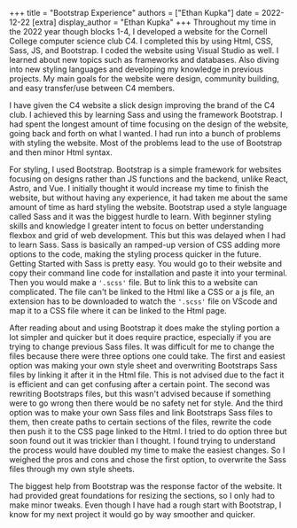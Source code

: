 +++
title = "Bootstrap Experience"
authors = ["Ethan Kupka"]
date = 2022-12-22
[extra]
display_author = "Ethan Kupka"
+++
Throughout my time in the 2022 year though blocks 1-4, I developed a website for the Cornell College computer science club C4. I completed this by using Html, CSS, Sass, JS, and Bootstrap. I coded the website using Visual Studio as well. I learned about new topics such as frameworks and databases. Also diving into new styling languages and developing my knowledge in previous projects. My main goals for the website were design, community building, and easy transfer/use between C4 members.

I have given the C4 website a slick design improving the brand of the C4 club. I achieved this by learning Sass and using the framework Bootstrap. I had spent the longest amount of time focusing on the design of the website, going back and forth on what I wanted. I had run into a bunch of problems with styling the website. Most of the problems lead to the use of Bootstrap and then minor Html syntax.

For styling, I used Bootstrap. Bootstrap is a simple framework for websites focusing on designs rather than JS functions and the backend, unlike React, Astro, and Vue. I initially thought it would increase my time to finish the website, but without having any experience, it had taken me about the same amount of time as hard styling the website. Bootstrap used a style language called Sass and it was the biggest hurdle to learn. With beginner styling skills and knowledge I greater intent to focus on better understanding flexbox and grid of web development. This but this was delayed when I had to learn Sass. Sass is basically an ramped-up version of CSS adding more options to the code, making the styling process quicker in the future. Getting Started with Sass is pretty easy. You would go to their website and copy their command line code for installation and paste it into your terminal. Then you would make a `'.scss'` file. But to link this to a website can complicated. The file can't be linked to the Html like a CSS or a js file, an extension has to be downloaded to watch the `'.scss'` file on VScode and map it to a CSS file where it can be linked to the Html page.

After reading about and using Bootstrap it does make the styling portion a lot simpler and quicker but it does require practice, especially if you are trying to change previous Sass files. It was difficult for me to change the files because there were three options one could take. The first and easiest option was making your own style sheet and overwriting Bootstraps Sass files by linking it after it in the Html file. This is not advised due to the fact it is efficient and can get confusing after a certain point. The second was rewriting Bootstraps files, but this wasn't advised because if something were to go wrong then there would be no safety net for style. And the third option was to make your own Sass files and link Bootstraps Sass files to them, then create paths to certain sections of the files, rewrite the code then push it to the CSS page linked to the Html. I tried to do option three but soon found out it was trickier than I thought. I found trying to understand the process would have doubled my time to make the easiest changes. So I weighed the pros and cons and chose the first option, to overwrite the Sass files through my own style sheets.

The biggest help from Bootstrap was the response factor of the website. It had provided great foundations for resizing the sections, so I only had to make minor tweaks. Even though I have had a rough start with Bootstrap, I know for my next project it would go by way smoother and quicker.